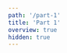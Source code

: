 ```yaml
---
path: '/part-1'
title: 'Part 1'
overview: true
hidden: true
---
```


<pages-in-this-section></pages-in-this-section>
